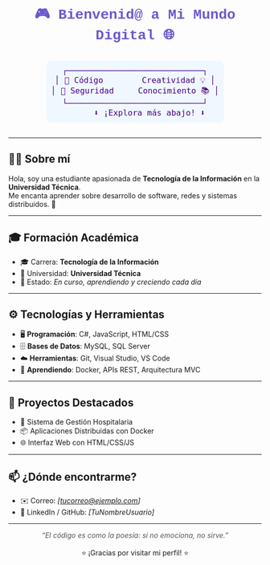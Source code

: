 <!-- Encabezado visual HTML colorido -->
<div align="center">

<h1 style="color:#6A5ACD; font-family:Courier New;">🎮 Bienvenid@ a Mi Mundo Digital 🌐</h1>

<pre style="background-color:#f0f8ff; color:#4b0082; padding: 10px; border-radius: 10px; font-size:16px; display:inline-block;">
┌────────────────────────────┐
│ 💾 Código        Creatividad 💡 │
│ 🔐 Seguridad     Conocimiento 📚 │
└────────────────────────────┘
      ⬇️ ¡Explora más abajo! ⬇️
</pre>

</div>

---

## 👩‍💻 Sobre mí

Hola, soy una estudiante apasionada de <strong>Tecnología de la Información</strong> en la <strong>Universidad Técnica</strong>.  
Me encanta aprender sobre desarrollo de software, redes y sistemas distribuidos. 🚀

---

## 🎓 Formación Académica

- 🎓 Carrera: <strong>Tecnología de la Información</strong>  
- 🏫 Universidad: <strong>Universidad Técnica</strong>  
- 📍 Estado: <em>En curso, aprendiendo y creciendo cada día</em>

---

## ⚙️ Tecnologías y Herramientas

- 🖥️ <strong>Programación</strong>: C#, JavaScript, HTML/CSS  
- 🗄️ <strong>Bases de Datos</strong>: MySQL, SQL Server  
- ☁️ <strong>Herramientas</strong>: Git, Visual Studio, VS Code  
- 🧠 <strong>Aprendiendo</strong>: Docker, APIs REST, Arquitectura MVC  

---

## 📌 Proyectos Destacados

- 💊 Sistema de Gestión Hospitalaria  
- 📦 Aplicaciones Distribuidas con Docker  
- 🌐 Interfaz Web con HTML/CSS/JS

---

## 📫 ¿Dónde encontrarme?

- ✉️ Correo: <em>[tucorreo@ejemplo.com]</em>  
- 🔗 LinkedIn / GitHub: <em>[TuNombreUsuario]</em>

---

<div align="center">
<em style="color:#555;">“El código es como la poesía: si no emociona, no sirve.”</em><br><br>
⭐ ¡Gracias por visitar mi perfil! ⭐
</div>
